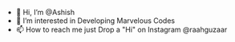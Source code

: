 - 👋 Hi, I’m @Ashish
- 👀 I’m interested in Developing Marvelous Codes
- 📫 How to reach me just Drop a "Hi" on Instagram @raahguzaar

<!---
Ashish-1751/Ashish-1751 is a ✨ special ✨ repository because its `README.md` (this file) appears on your GitHub profile.
You can click the Preview link to take a look at your changes.
--->
